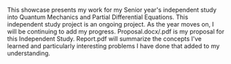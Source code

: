 This showcase presents my work for my Senior year's independent study into Quantum Mechanics and Partial Differential Equations.
This independent study project is an ongoing project. As the year moves on, I will be continuing to add my progress.
Proposal.docx/.pdf is my proposal for this Independent Study.
Report.pdf will summarize the concepts I've learned and particularly interesting problems I have done that added to my understanding.